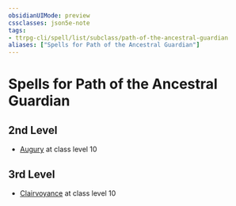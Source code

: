 ```yaml
---
obsidianUIMode: preview
cssclasses: json5e-note
tags:
- ttrpg-cli/spell/list/subclass/path-of-the-ancestral-guardian
aliases: ["Spells for Path of the Ancestral Guardian"]
---
```

# Spells for Path of the Ancestral Guardian

## 2nd Level

- [Augury](augury "PHB") at class level 10

## 3rd Level

- [Clairvoyance](clairvoyance "PHB") at class level 10